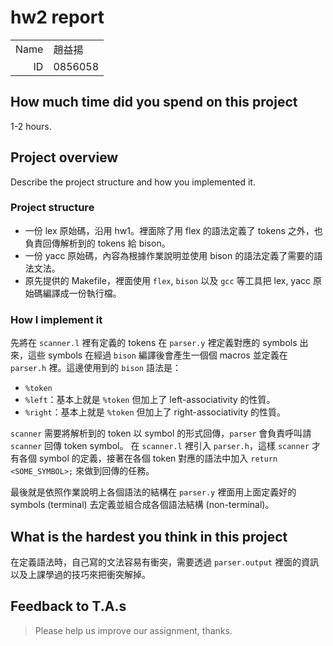 # hw2 report

|||
|-:|:-|
|Name|趙益揚|
|ID|0856058|

## How much time did you spend on this project

1-2 hours.

## Project overview

Describe the project structure and how you implemented it.

### Project structure

- 一份 lex 原始碼，沿用 hw1。裡面除了用 flex 的語法定義了 tokens 之外，也負責回傳解析到的 tokens 給 bison。
- 一份 yacc 原始碼，內容為根據作業說明並使用 bison 的語法定義了需要的語法文法。
- 原先提供的 Makefile，裡面使用 `flex`, `bison` 以及 `gcc` 等工具把 lex, yacc 原始碼編譯成一份執行檔。

### How I implement it

先將在 `scanner.l` 裡有定義的 tokens 在 `parser.y` 裡定義對應的 symbols 出來，這些 symbols 在經過 `bison` 編譯後會產生一個個 macros 並定義在 `parser.h` 裡。這邊使用到的 `bison` 語法是：

- `%token`
- `%left`：基本上就是 `%token` 但加上了 left-associativity 的性質。
- `%right`：基本上就是 `%token` 但加上了 right-associativity 的性質。

`scanner` 需要將解析到的 token 以 symbol 的形式回傳，`parser` 會負責呼叫請 `scanner` 回傳 token symbol。
在 `scanner.l` 裡引入 `parser.h`，這樣 `scanner` 才有各個 symbol 的定義，接著在各個 token 對應的語法中加入 `return <SOME_SYMBOL>;` 來做到回傳的任務。

最後就是依照作業說明上各個語法的結構在 `parser.y` 裡面用上面定義好的 symbols (terminal) 去定義並組合成各個語法結構 (non-terminal)。

## What is the hardest you think in this project

在定義語法時，自己寫的文法容易有衝突，需要透過 `parser.output` 裡面的資訊以及上課學過的技巧來把衝突解掉。

## Feedback to T.A.s

> Please help us improve our assignment, thanks.

